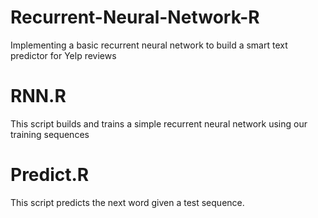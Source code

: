 # Recurrent-Neural-Network-R
Implementing a basic recurrent neural network to build a smart text predictor for Yelp reviews

# RNN.R
This script builds and trains a simple recurrent neural network using our training sequences

# Predict.R
This script predicts the next word given a test sequence.
